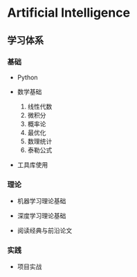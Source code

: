 # Artificial Intelligence

## 学习体系

### 基础

* Python

* 数学基础
  1. 线性代数
  2. 微积分
  3. 概率论
  4. 最优化
  5. 数理统计
  6. 泰勒公式

* 工具库使用

### 理论

* 机器学习理论基础

* 深度学习理论基础

* 阅读经典与前沿论文

### 实践

* 项目实战

